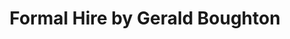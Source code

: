 ---
title: "Formal Hire by Gerald Boughton"
url: /bury-st-edmunds/formal-hire-by-gerald-boughton/
shop: Kleidung
---